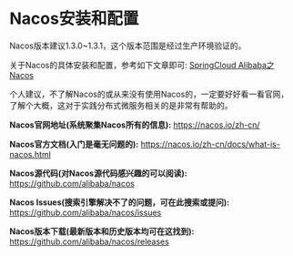# Nacos安装和配置
Nacos版本建议1.3.0~1.3.1，这个版本范围是经过生产环境验证的。

关于Nacos的具体安装和配置，参考如下文章即可:
[SpringCloud Alibaba之Nacos](https://youcongtech.com/2020/08/23/SpringCloud-Alibaba%E4%B9%8BNacos/)

个人建议，不了解Nacos的或从来没有使用Nacos的，一定要好好看一看官网，了解个大概，这对于实践分布式微服务相关的是非常有帮助的。

**Nacos官网地址(系统聚集Nacos所有的信息):**
https://nacos.io/zh-cn/

**Nacos官方文档(入门是毫无问题的):**
https://nacos.io/zh-cn/docs/what-is-nacos.html

**Nacos源代码(对Nacos源代码感兴趣的可以阅读):**
https://github.com/alibaba/nacos

**Nacos Issues(搜索引擎解决不了的问题，可在此搜索或提问):**
https://github.com/alibaba/nacos/issues

**Nacos版本下载(最新版本和历史版本均可在这找到):**
https://github.com/alibaba/nacos/releases